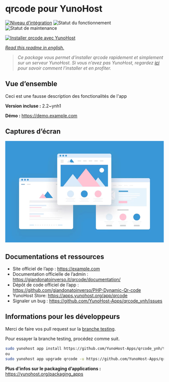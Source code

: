 <!--
N.B.: This README was automatically generated by https://github.com/YunoHost/apps/tree/master/tools/README-generator
It shall NOT be edited by hand.
-->

# qrcode pour YunoHost

[![Niveau d’intégration](https://dash.yunohost.org/integration/qrcode.svg)](https://dash.yunohost.org/appci/app/qrcode) ![Statut du fonctionnement](https://ci-apps.yunohost.org/ci/badges/qrcode.status.svg) ![Statut de maintenance](https://ci-apps.yunohost.org/ci/badges/qrcode.maintain.svg)

[![Installer qrcode avec YunoHost](https://install-app.yunohost.org/install-with-yunohost.svg)](https://install-app.yunohost.org/?app=qrcode)

*[Read this readme in english.](./README.md)*

> *Ce package vous permet d’installer qrcode rapidement et simplement sur un serveur YunoHost.
Si vous n’avez pas YunoHost, regardez [ici](https://yunohost.org/#/install) pour savoir comment l’installer et en profiter.*

## Vue d’ensemble

Ceci est une fausse description des fonctionalités de l'app


**Version incluse :** 2.2~ynh1

**Démo :** https://demo.example.com

## Captures d’écran

![Capture d’écran de qrcode](./doc/screenshots/example.jpg)

## Documentations et ressources

* Site officiel de l’app : <https://example.com>
* Documentation officielle de l’admin : <https://giandonatoinverso.it/qrcode/documentation/>
* Dépôt de code officiel de l’app : <https://github.com/giandonatoinverso/PHP-Dynamic-Qr-code>
* YunoHost Store: <https://apps.yunohost.org/app/qrcode>
* Signaler un bug : <https://github.com/YunoHost-Apps/qrcode_ynh/issues>

## Informations pour les développeurs

Merci de faire vos pull request sur la [branche testing](https://github.com/YunoHost-Apps/qrcode_ynh/tree/testing).

Pour essayer la branche testing, procédez comme suit.

``` bash
sudo yunohost app install https://github.com/YunoHost-Apps/qrcode_ynh/tree/testing --debug
ou
sudo yunohost app upgrade qrcode -u https://github.com/YunoHost-Apps/qrcode_ynh/tree/testing --debug
```

**Plus d’infos sur le packaging d’applications :** <https://yunohost.org/packaging_apps>